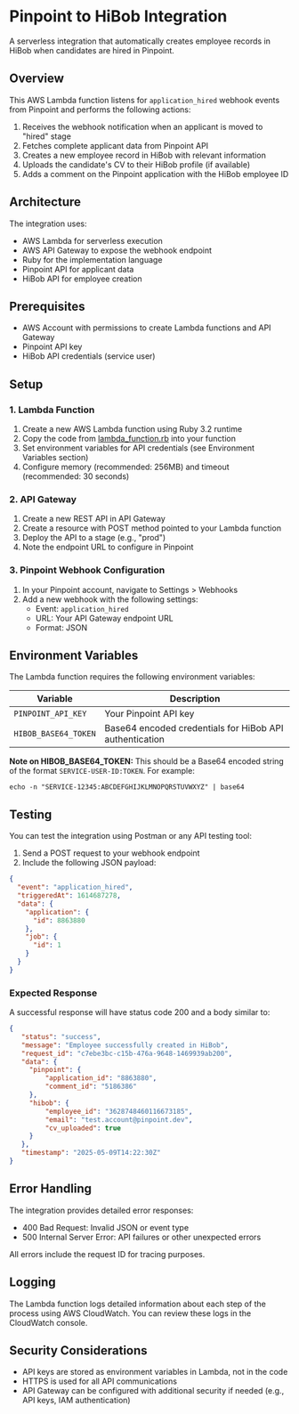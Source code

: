 # Pinpoint to HiBob Integration

A serverless integration that automatically creates employee records in HiBob when candidates are hired in Pinpoint.

## Overview

This AWS Lambda function listens for `application_hired` webhook events from Pinpoint and performs the following actions:

1. Receives the webhook notification when an applicant is moved to "hired" stage
2. Fetches complete applicant data from Pinpoint API
3. Creates a new employee record in HiBob with relevant information
4. Uploads the candidate's CV to their HiBob profile (if available)
5. Adds a comment on the Pinpoint application with the HiBob employee ID

## Architecture

The integration uses:
- AWS Lambda for serverless execution
- AWS API Gateway to expose the webhook endpoint
- Ruby for the implementation language
- Pinpoint API for applicant data
- HiBob API for employee creation

## Prerequisites

- AWS Account with permissions to create Lambda functions and API Gateway
- Pinpoint API key
- HiBob API credentials (service user)

## Setup

### 1. Lambda Function

1. Create a new AWS Lambda function using Ruby 3.2 runtime
2. Copy the code from [lambda_function.rb](./lambda_function.rb) into your function
3. Set environment variables for API credentials (see Environment Variables section)
4. Configure memory (recommended: 256MB) and timeout (recommended: 30 seconds)

### 2. API Gateway

1. Create a new REST API in API Gateway
2. Create a resource with POST method pointed to your Lambda function
3. Deploy the API to a stage (e.g., "prod")
4. Note the endpoint URL to configure in Pinpoint

### 3. Pinpoint Webhook Configuration

1. In your Pinpoint account, navigate to Settings > Webhooks
2. Add a new webhook with the following settings:
   - Event: `application_hired`
   - URL: Your API Gateway endpoint URL
   - Format: JSON

## Environment Variables

The Lambda function requires the following environment variables:

| Variable | Description |
|----------|-------------|
| `PINPOINT_API_KEY` | Your Pinpoint API key |
| `HIBOB_BASE64_TOKEN` | Base64 encoded credentials for HiBob API authentication |

**Note on HIBOB_BASE64_TOKEN:**
This should be a Base64 encoded string of the format `SERVICE-USER-ID:TOKEN`. For example:
```
echo -n "SERVICE-12345:ABCDEFGHIJKLMNOPQRSTUVWXYZ" | base64
```

## Testing

You can test the integration using Postman or any API testing tool:

1. Send a POST request to your webhook endpoint
2. Include the following JSON payload:

```json
{
  "event": "application_hired",
  "triggeredAt": 1614687278,
  "data": {
    "application": {
      "id": 8863880
    },
    "job": {
      "id": 1
    }
  }
}
```

### Expected Response

A successful response will have status code 200 and a body similar to:

```json
{
   "status": "success",
   "message": "Employee successfully created in HiBob",
   "request_id": "c7ebe3bc-c15b-476a-9648-1469939ab200",
   "data": {
     "pinpoint": {
         "application_id": "8863880",
         "comment_id": "5186386"
     },
     "hibob": {
         "employee_id": "3628748460116673185",
         "email": "test.account@pinpoint.dev",
         "cv_uploaded": true
     }
   },
   "timestamp": "2025-05-09T14:22:30Z"
}
```

## Error Handling

The integration provides detailed error responses:

- 400 Bad Request: Invalid JSON or event type
- 500 Internal Server Error: API failures or other unexpected errors

All errors include the request ID for tracing purposes.

## Logging

The Lambda function logs detailed information about each step of the process using AWS CloudWatch. You can review these logs in the CloudWatch console.

## Security Considerations

- API keys are stored as environment variables in Lambda, not in the code
- HTTPS is used for all API communications
- API Gateway can be configured with additional security if needed (e.g., API keys, IAM authentication)
  
